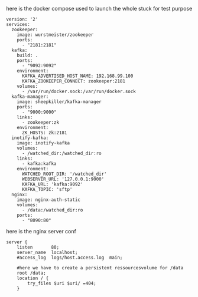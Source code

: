 here is the docker compose used to launch the whole stuck for test purpose

~~~~
version: '2'
services:
  zookeeper:
    image: wurstmeister/zookeeper
    ports:
      - "2181:2181"
  kafka:
    build: .
    ports:
      - "9092:9092"
    environment:
      KAFKA_ADVERTISED_HOST_NAME: 192.168.99.100
      KAFKA_ZOOKEEPER_CONNECT: zookeeper:2181
    volumes:
      - /var/run/docker.sock:/var/run/docker.sock
  kafka-manager:
    image: sheepkiller/kafka-manager
    ports:
      - "9000:9000"
    links:
      - zookeeper:zk
    environment:
      ZK_HOSTS: zk:2181
  inotify-kafka:
    image: inotify-kafka
    volumes:
      - /watched_dir:/watched_dir:ro
    links:
      - kafka:kafka
    environment:
      WATCHED_ROOT_DIR: '/watched_dir'
      WEBSERVER_URL: '127.0.0.1:9000'
      KAFKA_URL: 'kafka:9092'
      KAFKA_TOPIC: 'sftp'
  nginx:
    image: nginx-auth-static
    volumes:
      - /data:/watched_dir:ro
    ports:
      - "8090:80"
~~~~


here is the nginx server conf

    server {
        listen       80;
        server_name  localhost;
        #access_log  logs/host.access.log  main;

        #here we have to create a persistent ressourcesvolume for /data
        root /data;
        location / {
            try_files $uri $uri/ =404;
        }

